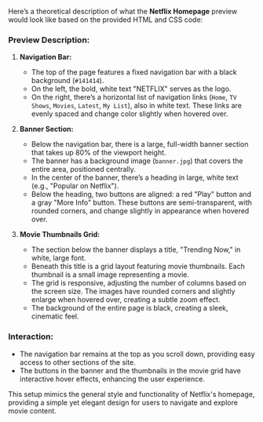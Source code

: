 Here’s a theoretical description of what the **Netflix Homepage** preview would look like based on the provided HTML and CSS code:

### **Preview Description:**

1. **Navigation Bar:**
   - The top of the page features a fixed navigation bar with a black background (`#141414`).
   - On the left, the bold, white text "NETFLIX" serves as the logo.
   - On the right, there’s a horizontal list of navigation links (`Home`, `TV Shows`, `Movies`, `Latest`, `My List`), also in white text. These links are evenly spaced and change color slightly when hovered over.

2. **Banner Section:**
   - Below the navigation bar, there is a large, full-width banner section that takes up 80% of the viewport height.
   - The banner has a background image (`banner.jpg`) that covers the entire area, positioned centrally.
   - In the center of the banner, there’s a heading in large, white text (e.g., "Popular on Netflix").
   - Below the heading, two buttons are aligned: a red "Play" button and a gray "More Info" button. These buttons are semi-transparent, with rounded corners, and change slightly in appearance when hovered over.

3. **Movie Thumbnails Grid:**
   - The section below the banner displays a title, "Trending Now," in white, large font.
   - Beneath this title is a grid layout featuring movie thumbnails. Each thumbnail is a small image representing a movie.
   - The grid is responsive, adjusting the number of columns based on the screen size. The images have rounded corners and slightly enlarge when hovered over, creating a subtle zoom effect.
   - The background of the entire page is black, creating a sleek, cinematic feel.

### **Interaction:**
- The navigation bar remains at the top as you scroll down, providing easy access to other sections of the site.
- The buttons in the banner and the thumbnails in the movie grid have interactive hover effects, enhancing the user experience.

This setup mimics the general style and functionality of Netflix's homepage, providing a simple yet elegant design for users to navigate and explore movie content.
